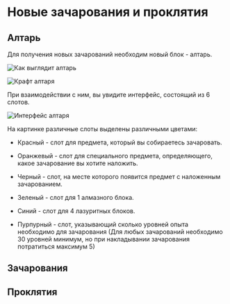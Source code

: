 # Новые зачарования и проклятия

## Алтарь

Для получения новых зачарований необходим новый блок - алтарь.

![Как выглядит алтарь](https://imgur.com/gM78VuL)

![Крафт алтаря](https://imgur.com/OaT4839)

При взаимодействии с ним, вы увидите интерфейс, состоящий из 6 слотов. 

![Интерфейс алтаря](https://imgur.com/GnykREU)

На картинке различные слоты выделены различными цветами:

- Красный - слот для предмета, который вы собираетесь зачаровать.

- Оранжевый - слот для специального предмета, определяющего, какое зачарование вы хотите наложить.

- Черный - слот, на месте которого появится предмет с наложенным зачарованием.

- Зеленый - слот для 1 алмазного блока.

- Синий - слот для 4 лазуритных блоков.

- Пурпурный - слот, указывающий сколько уровней опыта необходимо для зачарования (Для любых зачарований необходимо 30 уровней минимум, но при накладывании зачарования потратиться максимум 5)

## Зачарования



## Проклятия

